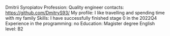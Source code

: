 Dmitrii Syropiatov
Profession: Quality engineer
contacts: https://github.com/DmitryS93/
My profile: I like travelling and spending time with my family
Skills: I have successfully finished stage 0 in the 2022Q4
Experience in the programming: no
Education: Magister degree
English level: B2
